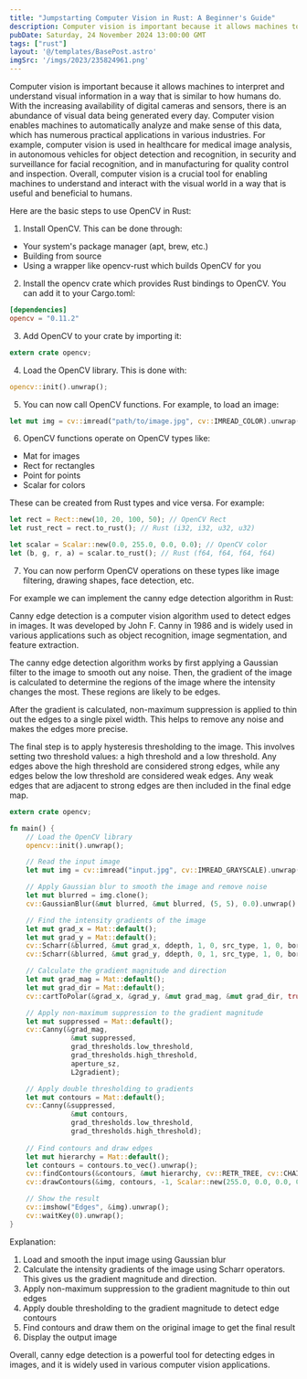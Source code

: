 ```yaml
---
title: "Jumpstarting Computer Vision in Rust: A Beginner's Guide"
description: Computer vision is important because it allows machines to interpret and understand visual information in a way that is similar to how humans do. In this article we explore how to use OpenCV in Rust.
pubDate: Saturday, 24 November 2024 13:00:00 GMT
tags: ["rust"]
layout: '@/templates/BasePost.astro'
imgSrc: '/imgs/2023/235824961.png'
---
```



Computer vision is important because it allows machines to interpret and understand visual information in a way that is similar to how humans do. With the increasing availability of digital cameras and sensors, there is an abundance of visual data being generated every day. Computer vision enables machines to automatically analyze and make sense of this data, which has numerous practical applications in various industries. For example, computer vision is used in healthcare for medical image analysis, in autonomous vehicles for object detection and recognition, in security and surveillance for facial recognition, and in manufacturing for quality control and inspection. Overall, computer vision is a crucial tool for enabling machines to understand and interact with the visual world in a way that is useful and beneficial to humans.


Here are the basic steps to use OpenCV in Rust:

1. Install OpenCV. This can be done through:

- Your system's package manager (apt, brew, etc.)
- Building from source
- Using a wrapper like opencv-rust which builds OpenCV for you

2. Install the opencv crate which provides Rust bindings to OpenCV. You can add it to your Cargo.toml:

```toml
[dependencies]
opencv = "0.11.2"
```

3. Add OpenCV to your crate by importing it:

```rust
extern crate opencv;
```

4. Load the OpenCV library. This is done with:

```rust
opencv::init().unwrap(); 
```

5. You can now call OpenCV functions. For example, to load an image:

```rust
let mut img = cv::imread("path/to/image.jpg", cv::IMREAD_COLOR).unwrap();
```

6. OpenCV functions operate on OpenCV types like:

- Mat for images
- Rect for rectangles 
- Point for points 
- Scalar for colors

These can be created from Rust types and vice versa. For example:

```rust
let rect = Rect::new(10, 20, 100, 50); // OpenCV Rect
let rust_rect = rect.to_rust(); // Rust (i32, i32, u32, u32) 

let scalar = Scalar::new(0.0, 255.0, 0.0, 0.0); // OpenCV color
let (b, g, r, a) = scalar.to_rust(); // Rust (f64, f64, f64, f64)
```

7. You can now perform OpenCV operations on these types like image filtering, drawing shapes, face detection, etc.


For example we can implement the canny edge detection algorithm in Rust:

Canny edge detection is a computer vision algorithm used to detect edges in images. It was developed by John F. Canny in 1986 and is widely used in various applications such as object recognition, image segmentation, and feature extraction.

The canny edge detection algorithm works by first applying a Gaussian filter to the image to smooth out any noise. Then, the gradient of the image is calculated to determine the regions of the image where the intensity changes the most. These regions are likely to be edges.

After the gradient is calculated, non-maximum suppression is applied to thin out the edges to a single pixel width. This helps to remove any noise and makes the edges more precise.

The final step is to apply hysteresis thresholding to the image. This involves setting two threshold values: a high threshold and a low threshold. Any edges above the high threshold are considered strong edges, while any edges below the low threshold are considered weak edges. Any weak edges that are adjacent to strong edges are then included in the final edge map.

```rust
extern crate opencv;

fn main() {
    // Load the OpenCV library 
    opencv::init().unwrap();

    // Read the input image
    let mut img = cv::imread("input.jpg", cv::IMREAD_GRAYSCALE).unwrap();

    // Apply Gaussian blur to smooth the image and remove noise
    let mut blurred = img.clone();
    cv::GaussianBlur(&mut blurred, &mut blurred, (5, 5), 0.0).unwrap();

    // Find the intensity gradients of the image
    let mut grad_x = Mat::default();
    let mut grad_y = Mat::default();
    cv::Scharr(&blurred, &mut grad_x, ddepth, 1, 0, src_type, 1, 0, border_type);
    cv::Scharr(&blurred, &mut grad_y, ddepth, 0, 1, src_type, 1, 0, border_type);

    // Calculate the gradient magnitude and direction
    let mut grad_mag = Mat::default();
    let mut grad_dir = Mat::default();
    cv::cartToPolar(&grad_x, &grad_y, &mut grad_mag, &mut grad_dir, true);

    // Apply non-maximum suppression to the gradient magnitude
    let mut suppressed = Mat::default();
    cv::Canny(&grad_mag,
               &mut suppressed,           
               grad_thresholds.low_threshold, 
               grad_thresholds.high_threshold,
               aperture_sz, 
               L2gradient);

    // Apply double thresholding to gradients
    let mut contours = Mat::default();
    cv::Canny(&suppressed, 
               &mut contours, 
               grad_thresholds.low_threshold,
               grad_thresholds.high_threshold);
              
    // Find contours and draw edges            
    let mut hierarchy = Mat::default();
    let contours = contours.to_vec().unwrap();
    cv::findContours(&contours, &mut hierarchy, cv::RETR_TREE, cv::CHAIN_APPROX_SIMPLE);
    cv::drawContours(&img, contours, -1, Scalar::new(255.0, 0.0, 0.0, 0.0), 2, 8, &hierarchy, 100, Point::default());

    // Show the result
    cv::imshow("Edges", &img).unwrap();
    cv::waitKey(0).unwrap();
}
```

Explanation:

1. Load and smooth the input image using Gaussian blur
2. Calculate the intensity gradients of the image using Scharr operators. This gives us the gradient magnitude and direction.
3. Apply non-maximum suppression to the gradient magnitude to thin out edges 
4. Apply double thresholding to the gradient magnitude to detect edge contours
5. Find contours and draw them on the original image to get the final result
6. Display the output image



Overall, canny edge detection is a powerful tool for detecting edges in images, and it is widely used in various computer vision applications.